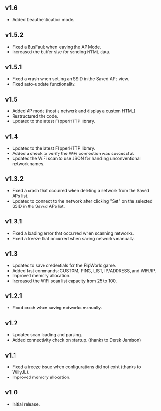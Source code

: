 ## v1.6
- Added Deauthentication mode.

## v1.5.2
- Fixed a BusFault when leaving the AP Mode.
- Increased the buffer size for sending HTML data.

## v1.5.1
- Fixed a crash when setting an SSID in the Saved APs view.
- Fixed auto-update functionality.

## v1.5
- Added AP mode (host a network and display a custom HTML)
- Restructured the code.
- Updated to the latest FlipperHTTP library.

## v1.4
- Updated to the latest FlipperHTTP library.
- Added a check to verify the WiFi connection was successful.
- Updated the WiFi scan to use JSON for handling unconventional network names.

## v1.3.2
- Fixed a crash that occurred when deleting a network from the Saved APs list.
- Updated to connect to the network after clicking "Set" on the selected SSID in the Saved APs list.

## v1.3.1
- Fixed a loading error that occurred when scanning networks.
- Fixed a freeze that occurred when saving networks manually.

## v1.3  
- Updated to save credentials for the FlipWorld game.  
- Added fast commands: CUSTOM, PING, LIST, IP/ADDRESS, and WIFI/IP.  
- Improved memory allocation.  
- Increased the WiFi scan list capacity from 25 to 100.  

## v1.2.1
- Fixed crash when saving networks manually.

## v1.2
- Updated scan loading and parsing.
- Added connectivity check on startup. (thanks to Derek Jamison)

## v1.1
- Fixed a freeze issue when configurations did not exist (thanks to WillyJL).  
- Improved memory allocation.  

## v1.0
- Initial release.
